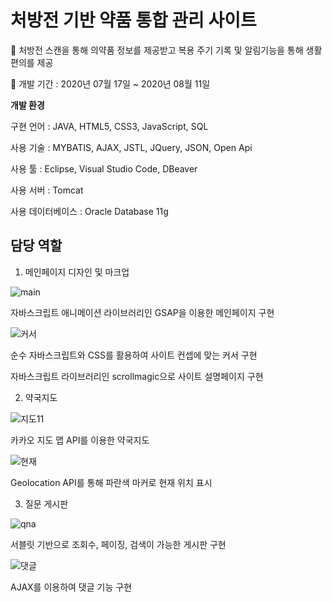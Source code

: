 # 처방전 기반 약품 통합 관리 사이트

📍 처방전 스캔을 통해 의약품 정보를 제공받고 복용 주기 기록 및 알림기능을 통해 생활 편의를 제공

📍 개발 기간 : 2020년 07월 17일 ~ 2020년 08월 11일



**개발 환경**

구현 언어 : JAVA, HTML5, CSS3, JavaScript, SQL

사용 기술 : MYBATIS,  AJAX,  JSTL,  JQuery,  JSON, Open Api 

사용 툴 : Eclipse, Visual Studio Code, DBeaver 

사용 서버 : Tomcat 

사용 데이터베이스 : Oracle Database 11g 



## 담당 역할

1. 메인페이지 디자인 및 마크업

![main](https://user-images.githubusercontent.com/63403699/96334241-3d11e600-10aa-11eb-9f82-278cfc21cbd1.gif)

자바스크립트 애니메이션 라이브러리인 GSAP을 이용한 메인페이지 구현



![커서](https://user-images.githubusercontent.com/63403699/96334239-34b9ab00-10aa-11eb-8ba1-a649ac0ae523.gif)

순수 자바스크립트와 CSS를 활용하여 사이트 컨셉에 맞는 커서 구현

자바스크립트 라이브러리인 scrollmagic으로 사이트 설명페이지 구현




2. 약국지도

![지도11](https://user-images.githubusercontent.com/63403699/96334281-882bf900-10aa-11eb-9b12-216d46146769.gif)

카카오 지도 맵 API를 이용한 약국지도

![현재](https://user-images.githubusercontent.com/63403699/96334308-b6113d80-10aa-11eb-86a7-b85660664bcc.gif)

Geolocation API를 통해 파란색 마커로 현재 위치 표시




3. 질문 게시판

![qna](https://user-images.githubusercontent.com/63403699/96334242-3d11e600-10aa-11eb-9743-d2fd3cd2f562.gif)

서블릿 기반으로 조회수, 페이징, 검색이 가능한 게시판 구현

![댓글](https://user-images.githubusercontent.com/63403699/96334246-4438f400-10aa-11eb-91f0-d8400c3cbc77.gif)

AJAX를 이용하여 댓글 기능 구현

